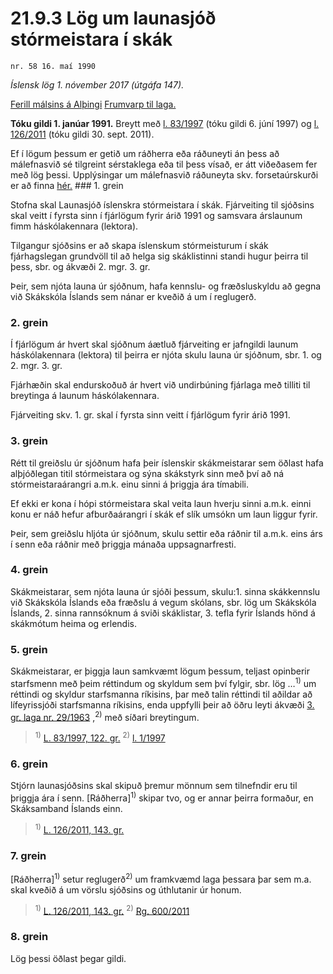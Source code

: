 # 21.9.3 Lög um launasjóð stórmeistara í skák

`nr. 58 16. maí 1990`

_Íslensk lög 1. nóvember 2017 (útgáfa 147)._

[Ferill málsins á Alþingi](https://www.althingi.is/thingstorf/thingmalalistar-eftir-thingum/ferill/?ltg=112&mnr=362)
[Frumvarp til laga.](https://www.althingi.is/altext/112/s/0622.html)

**Tóku gildi 1. janúar 1991.**
Breytt með
[l. 83/1997](https://althingi.is/altext/stjt/1997.083.html) (tóku gildi 6. júní 1997) og
[l. 126/2011](https://althingi.is/altext/stjt/2011.126.html) (tóku gildi 30. sept. 2011).

Ef í lögum þessum er getið um ráðherra eða ráðuneyti án þess að málefnasvið sé tilgreint sérstaklega eða til þess vísað, er átt viðeðasem fer með lög þessi. Upplýsingar um málefnasvið ráðuneyta skv. forsetaúrskurði er að finna [hér.](2017015.md) ### 1. grein

Stofna skal Launasjóð íslenskra stórmeistara í skák. Fjárveiting til sjóðsins skal veitt í fyrsta sinn í fjárlögum fyrir árið 1991 og samsvara árslaunum fimm háskólakennara (lektora).

Tilgangur sjóðsins er að skapa íslenskum stórmeisturum í skák fjárhagslegan grundvöll til að helga sig skáklistinni standi hugur þeirra til þess, sbr. og ákvæði 2. mgr. 3. gr.

Þeir, sem njóta launa úr sjóðnum, hafa kennslu- og fræðsluskyldu að gegna við Skákskóla Íslands sem nánar er kveðið á um í reglugerð.

### 2. grein

Í fjárlögum ár hvert skal sjóðnum áætluð fjárveiting er jafngildi launum háskólakennara (lektora) til þeirra er njóta skulu launa úr sjóðnum, sbr. 1. og 2. mgr. 3. gr.

Fjárhæðin skal endurskoðuð ár hvert við undirbúning fjárlaga með tilliti til breytinga á launum háskólakennara.

Fjárveiting skv. 1. gr. skal í fyrsta sinn veitt í fjárlögum fyrir árið 1991.

### 3. grein

Rétt til greiðslu úr sjóðnum hafa þeir íslenskir skákmeistarar sem öðlast hafa alþjóðlegan titil stórmeistara og sýna skákstyrk sinn með því að ná stórmeistaraárangri a.m.k. einu sinni á þriggja ára tímabili.

Ef ekki er kona í hópi stórmeistara skal veita laun hverju sinni a.m.k. einni konu er náð hefur afburðaárangri í skák ef slík umsókn um laun liggur fyrir.

Þeir, sem greiðslu hljóta úr sjóðnum, skulu settir eða ráðnir til a.m.k. eins árs í senn eða ráðnir með þriggja mánaða uppsagnarfresti.

### 4. grein

Skákmeistarar, sem njóta launa úr sjóði þessum, skulu:1. sinna skákkennslu við Skákskóla Íslands eða fræðslu á vegum skólans, sbr. lög um Skákskóla Íslands,
2. sinna rannsóknum á sviði skáklistar,
3. tefla fyrir Íslands hönd á skákmótum heima og erlendis.

### 5. grein

Skákmeistarar, er þiggja laun samkvæmt lögum þessum, teljast opinberir starfsmenn með þeim réttindum og skyldum sem því fylgir, sbr. lög …<sup>1)</sup> um réttindi og skyldur starfsmanna ríkisins, þar með talin réttindi til aðildar að lífeyrissjóði starfsmanna ríkisins, enda uppfylli þeir að öðru leyti ákvæði [3. gr. laga nr. 29/1963](1963029.md) ,<sup>2)</sup> með síðari breytingum.

> <sup>1)</sup> [L. 83/1997, 122. gr.](https://althingi.is/altext/stjt/1997.083.html) <sup>2)</sup> [l. 1/1997](https://althingi.is1997001.html)

### 6. grein

Stjórn launasjóðsins skal skipuð þremur mönnum sem tilnefndir eru til þriggja ára í senn. [Ráðherra]<sup>1)</sup> skipar tvo, og er annar þeirra formaður, en Skáksamband Íslands einn.

> <sup>1)</sup> [L. 126/2011, 143. gr.](https://althingi.is/altext/stjt/2011.126.html)

### 7. grein

[Ráðherra]<sup>1)</sup> setur reglugerð<sup>2)</sup> um framkvæmd laga þessara þar sem m.a. skal kveðið á um vörslu sjóðsins og úthlutanir úr honum.

> <sup>1)</sup> [L. 126/2011, 143. gr.](https://althingi.is/altext/stjt/2011.126.html) <sup>2)</sup> [Rg. 600/2011](https://althingi.ishttps://www.reglugerd.is/reglugerdir/allar/nr/600-2011)

### 8. grein

Lög þessi öðlast þegar gildi.
